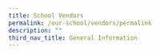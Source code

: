 ```yaml
---
title: School Vendors
permalink: /our-school/vendors/permalink
description: ""
third_nav_title: General Information
---
```

